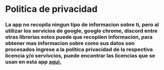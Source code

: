 # Politica de privacidad
### La app no recopila ningun tipo de informacion sobre ti, pero al utilizar los servicios de google, google chrome, discord entre otras librerias estos puede que recopilen informacion, para obtener mas informacion sobre como sus datos son procesados ingrese a la politica privacidad de la respectiva licencia y/o servivcios, puede encontrar las licencias que se usan en esta app [aqui.](https://github.com/SpaceGamerFury/MeetingChecker/blob/main/Meeting-Checker-Licenses-EN.md)
